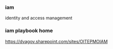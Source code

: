 ### iam
identity and access management


### iam playbook home
https://dvagov.sharepoint.com/sites/OITEPMOIAM

